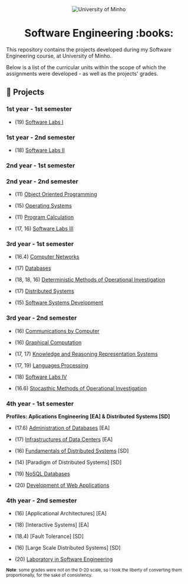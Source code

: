 <div align="center">
  <img src="https://www.eng.uminho.pt/SiteAssets/Logo.PNG" alt="University of Minho">
  <br>
</div>

<div align="center">
	<h1><strong>Software Engineering :books:</strong></h1>
</div>

This repository contains the projects developed during my Software Engineering course, at University of Minho.

Below is a list of the curricular units within the scope of which the assignments were developed - as well as the projects' grades.

## :memo: Projects

### 1st year - 1st semester

  * (19) [Software Labs I](1/Software%20Labs%20I)

### 1st year - 2nd semester

  * (18)  [Software Labs II](1/Software%20Labs%20II)

### 2nd year - 1st semester

### 2nd year - 2nd semester

  * (11) [Object Oriented Programming](2/Object%20Oriented%20Programming)

  * (15) [Operating Systems](2/Operating%20Systems)

  * (11) [Program Calculation](2/Program%20Calculation)

  * (17, 16) [Software Labs III](2/Software%20Labs%20III)

### 3rd year - 1st semester

  * (16.4) [Computer Networks](3/1st%20semester/Computer%20Networks)

  * (17) [Databases](3/1st%20semester/Databases)

  * (18, 18, 16) [Deterministic Methods of Operational Investigation](3/1st%20semester/Deterministic%20Methods%20of%20Operational%20Investigation)

  * (17) [Distributed Systems](3/1st%20semester/Distributed%20Systems)

  * (15) [Software Systems Development](3/1st%20semester/Software%20Systems%20Development)


### 3rd year - 2nd semester

  * (16) [Communications by Computer](3/2nd%20semester/Communications%20by%20Computer)

  * (16) [Graphical Computation](3/2nd%20semester/Graphical%20Computation)

  * (17, 17) [Knowledge and Reasoning Representation Systems](3/2nd%20semester/Knowledge%20and%20Reasoning%20Representation%20Systems)

  * (17, 19) [Languages Processing](3/2nd%20semester/Languages%20Processing)

  * (18) [Software Labs IV](3/2nd%20semester/Software%20Labs%20IV)

  * (16.6) [Stocasthic Methods of Operational Investigation](3/2nd%20semester/Stocasthic%20Methods%20of%20Operational%20Investigation)

### 4th year - 1st semester

**Profiles: Aplications Engineering [EA] & Distributed Systems [SD]**

  * (17.6) [Administration of Databases](https://github.com/Abjiri/uminho-miei/tree/master/4/1st%20semester/Administration%20of%20Databases) [EA]

  * (17) [Infrastructures of Data Centers](https://github.com/Abjiri/uminho-miei/tree/master/4/1st%20semester/Infrastructures%20of%20Data%20Centers) [EA]

  * (16) [Fundamentals of Distributed Systems](https://github.com/Abjiri/uminho-miei/tree/master/4/1st%20semester/FSD) [SD]

  * (14) [Paradigm of Distributed Systems] [SD]

  * (19) [NoSQL Databases](https://github.com/Abjiri/uminho-miei/tree/master/4/1st%20semester/NoSQL%20Databases)

  * (20) [Development of Web Applications](https://github.com/Abjiri/TP_DAW2020)

### 4th year - 2nd semester

  * (16) [Applicational Architectures] [EA]

  * (18) [Interactive Systems] [EA]

  * (18.4) [Fault Tolerance] [SD]

  * (16) [Large Scale Distributed Systems] [SD]

  * (20) [Laboratory in Software Engineering](https://github.com/Abjiri/DataGen/tree/main)

<sup>**Note**: some grades were not on the 0-20 scale, so I took the liberty of converting them proportionally, for the sake of consistency.</sup>

